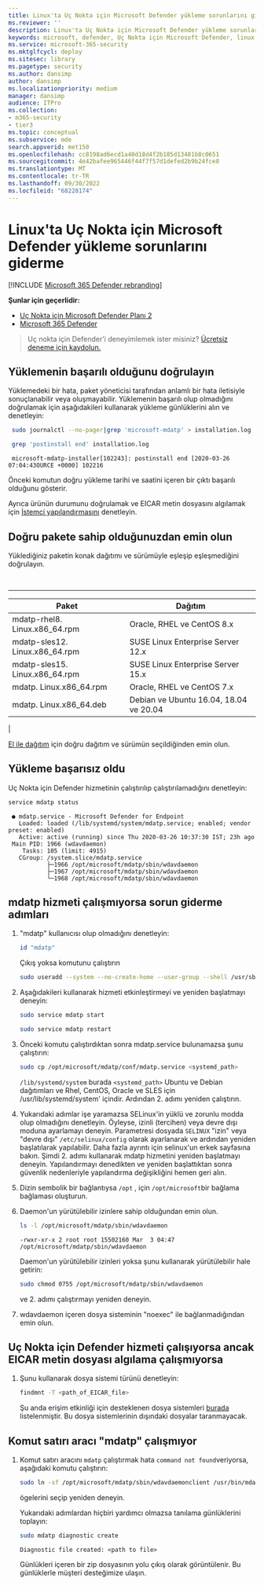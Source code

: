 ```yaml
---
title: Linux'ta Uç Nokta için Microsoft Defender yükleme sorunlarını giderme
ms.reviewer: ''
description: Linux'ta Uç Nokta için Microsoft Defender yükleme sorunlarını giderme
keywords: microsoft, defender, Uç Nokta için Microsoft Defender, linux, yükleme
ms.service: microsoft-365-security
ms.mktglfcycl: deploy
ms.sitesec: library
ms.pagetype: security
ms.author: dansimp
author: dansimp
ms.localizationpriority: medium
manager: dansimp
audience: ITPro
ms.collection:
- m365-security
- tier3
ms.topic: conceptual
ms.subservice: mde
search.appverid: met150
ms.openlocfilehash: cc8198ad6ecd1a40d18d4f2b185d13481b8c0651
ms.sourcegitcommit: 4e42bafee965446f44f7f57d1defed2b9b24fce8
ms.translationtype: MT
ms.contentlocale: tr-TR
ms.lasthandoff: 09/30/2022
ms.locfileid: "68228174"
---
```

# <a name="troubleshoot-installation-issues-for-microsoft-defender-for-endpoint-on-linux"></a>Linux'ta Uç Nokta için Microsoft Defender yükleme sorunlarını giderme

[!INCLUDE [Microsoft 365 Defender rebranding](../../includes/microsoft-defender.md)]

**Şunlar için geçerlidir:**
- [Uç Nokta için Microsoft Defender Planı 2](https://go.microsoft.com/fwlink/p/?linkid=2154037)
- [Microsoft 365 Defender](https://go.microsoft.com/fwlink/?linkid=2118804)

> Uç nokta için Defender'i deneyimlemek ister misiniz? [Ücretsiz deneme için kaydolun.](https://signup.microsoft.com/create-account/signup?products=7f379fee-c4f9-4278-b0a1-e4c8c2fcdf7e&ru=https://aka.ms/MDEp2OpenTrial?ocid=docs-wdatp-investigateip-abovefoldlink)

## <a name="verify-that-the-installation-succeeded"></a>Yüklemenin başarılı olduğunu doğrulayın

Yüklemedeki bir hata, paket yöneticisi tarafından anlamlı bir hata iletisiyle sonuçlanabilir veya oluşmayabilir. Yüklemenin başarılı olup olmadığını doğrulamak için aşağıdakileri kullanarak yükleme günlüklerini alın ve denetleyin:

```bash
 sudo journalctl --no-pager|grep 'microsoft-mdatp' > installation.log
```

```bash
 grep 'postinstall end' installation.log
```

```Output
 microsoft-mdatp-installer[102243]: postinstall end [2020-03-26 07:04:43OURCE +0000] 102216
```

Önceki komutun doğru yükleme tarihi ve saatini içeren bir çıktı başarılı olduğunu gösterir.

Ayrıca ürünün durumunu doğrulamak ve EICAR metin dosyasını algılamak için [İstemci yapılandırmasını](linux-install-manually.md#client-configuration) denetleyin.

## <a name="make-sure-you-have-the-correct-package"></a>Doğru pakete sahip olduğunuzdan emin olun

Yüklediğiniz paketin konak dağıtımı ve sürümüyle eşleşip eşleşmediğini doğrulayın.

<br>

****

|Paket|Dağıtım|
|---|---|
|mdatp-rhel8. Linux.x86_64.rpm|Oracle, RHEL ve CentOS 8.x|
|mdatp-sles12. Linux.x86_64.rpm|SUSE Linux Enterprise Server 12.x|
|mdatp-sles15. Linux.x86_64.rpm|SUSE Linux Enterprise Server 15.x|
|mdatp. Linux.x86_64.rpm|Oracle, RHEL ve CentOS 7.x|
|mdatp. Linux.x86_64.deb|Debian ve Ubuntu 16.04, 18.04 ve 20.04|
|

[El ile dağıtım](linux-install-manually.md) için doğru dağıtım ve sürümün seçildiğinden emin olun.

## <a name="installation-failed"></a>Yükleme başarısız oldu

Uç Nokta için Defender hizmetinin çalıştırılıp çalıştırılamadığını denetleyin:

```bash
service mdatp status
```

```Output
 ● mdatp.service - Microsoft Defender for Endpoint
   Loaded: loaded (/lib/systemd/system/mdatp.service; enabled; vendor preset: enabled)
   Active: active (running) since Thu 2020-03-26 10:37:30 IST; 23h ago
 Main PID: 1966 (wdavdaemon)
    Tasks: 105 (limit: 4915)
   CGroup: /system.slice/mdatp.service
           ├─1966 /opt/microsoft/mdatp/sbin/wdavdaemon
           ├─1967 /opt/microsoft/mdatp/sbin/wdavdaemon
           └─1968 /opt/microsoft/mdatp/sbin/wdavdaemon
 ```

## <a name="steps-to-troubleshoot-if-the-mdatp-service-isnt-running"></a>mdatp hizmeti çalışmıyorsa sorun giderme adımları

1. "mdatp" kullanıcısı olup olmadığını denetleyin:

    ```bash
    id "mdatp"
    ```

    Çıkış yoksa komutunu çalıştırın

    ```bash
    sudo useradd --system --no-create-home --user-group --shell /usr/sbin/nologin mdatp
    ```

2. Aşağıdakileri kullanarak hizmeti etkinleştirmeyi ve yeniden başlatmayı deneyin:

    ```bash
    sudo service mdatp start
    ```

    ```bash
    sudo service mdatp restart
    ```

3. Önceki komutu çalıştırdıktan sonra mdatp.service bulunamazsa şunu çalıştırın:

    ```bash
    sudo cp /opt/microsoft/mdatp/conf/mdatp.service <systemd_path> 
    ```

    `/lib/systemd/system` burada `<systemd_path>` Ubuntu ve Debian dağıtımları ve Rhel, CentOS, Oracle ve SLES için /usr/lib/systemd/system' içindir. Ardından 2. adımı yeniden çalıştırın.

4. Yukarıdaki adımlar işe yaramazsa SELinux'in yüklü ve zorunlu modda olup olmadığını denetleyin. Öyleyse, izinli (tercihen) veya devre dışı moduna ayarlamayı deneyin. Parametresi dosyada `SELINUX` "izin" veya "devre dışı" `/etc/selinux/config` olarak ayarlanarak ve ardından yeniden başlatılarak yapılabilir. Daha fazla ayrıntı için selinux'un erkek sayfasına bakın.
Şimdi 2. adımı kullanarak mdatp hizmetini yeniden başlatmayı deneyin. Yapılandırmayı denedikten ve yeniden başlattıktan sonra güvenlik nedenleriyle yapılandırma değişikliğini hemen geri alın.

5. Dizin sembolik bir bağlantıysa `/opt` , için `/opt/microsoft`bir bağlama bağlaması oluşturun.

6. Daemon'un yürütülebilir izinlere sahip olduğundan emin olun.

    ```bash
    ls -l /opt/microsoft/mdatp/sbin/wdavdaemon
    ```

    ```Output
    -rwxr-xr-x 2 root root 15502160 Mar  3 04:47 /opt/microsoft/mdatp/sbin/wdavdaemon
    ```

    Daemon'un yürütülebilir izinleri yoksa şunu kullanarak yürütülebilir hale getirin:

    ```bash
    sudo chmod 0755 /opt/microsoft/mdatp/sbin/wdavdaemon
    ```

    ve 2. adımı çalıştırmayı yeniden deneyin.

7. wdavdaemon içeren dosya sisteminin "noexec" ile bağlanmadığından emin olun.

## <a name="if-the-defender-for-endpoint-service-is-running-but-the-eicar-text-file-detection-doesnt-work"></a>Uç Nokta için Defender hizmeti çalışıyorsa ancak EICAR metin dosyası algılama çalışmıyorsa

1. Şunu kullanarak dosya sistemi türünü denetleyin:

    ```bash
    findmnt -T <path_of_EICAR_file>
    ```

    Şu anda erişim etkinliği için desteklenen dosya sistemleri [burada](microsoft-defender-endpoint-linux.md#system-requirements) listelenmiştir. Bu dosya sistemlerinin dışındaki dosyalar taranmayacak.

## <a name="command-line-tool-mdatp-isnt-working"></a>Komut satırı aracı "mdatp" çalışmıyor

1. Komut satırı aracını `mdatp` çalıştırmak hata `command not found`veriyorsa, aşağıdaki komutu çalıştırın:

    ```bash
    sudo ln -sf /opt/microsoft/mdatp/sbin/wdavdaemonclient /usr/bin/mdatp
    ```

    ögelerini seçip yeniden deneyin.

    Yukarıdaki adımlardan hiçbiri yardımcı olmazsa tanılama günlüklerini toplayın:

    ```bash
    sudo mdatp diagnostic create
    ```

    ```Output
    Diagnostic file created: <path to file>
    ```

    Günlükleri içeren bir zip dosyasının yolu çıkış olarak görüntülenir. Bu günlüklerle müşteri desteğimize ulaşın.
